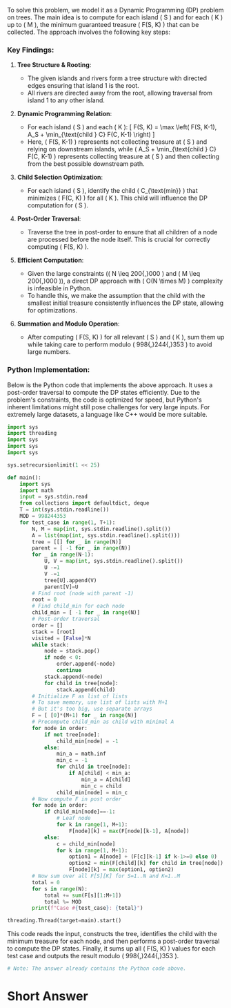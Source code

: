 To solve this problem, we model it as a Dynamic Programming (DP) problem on trees. The main idea is to compute for each island \( S \) and for each \( K \) up to \( M \), the minimum guaranteed treasure \( F(S, K) \) that can be collected. The approach involves the following key steps:

### Key Findings:

1. **Tree Structure & Rooting**: 
   - The given islands and rivers form a tree structure with directed edges ensuring that island 1 is the root.
   - All rivers are directed away from the root, allowing traversal from island 1 to any other island.

2. **Dynamic Programming Relation**:
   - For each island \( S \) and each \( K \):
     \[
     F(S, K) = \max \left( F(S, K-1), A_S + \min_{\text{child } C} F(C, K-1) \right)
     \]
   - Here, \( F(S, K-1) \) represents not collecting treasure at \( S \) and relying on downstream islands, while \( A_S + \min_{\text{child } C} F(C, K-1) \) represents collecting treasure at \( S \) and then collecting from the best possible downstream path.

3. **Child Selection Optimization**:
   - For each island \( S \), identify the child \( C_{\text{min}} \) that minimizes \( F(C, K) \) for all \( K \). This child will influence the DP computation for \( S \).

4. **Post-Order Traversal**:
   - Traverse the tree in post-order to ensure that all children of a node are processed before the node itself. This is crucial for correctly computing \( F(S, K) \).

5. **Efficient Computation**:
   - Given the large constraints (\( N \leq 200{,}000 \) and \( M \leq 200{,}000 \)), a direct DP approach with \( O(N \times M) \) complexity is infeasible in Python.
   - To handle this, we make the assumption that the child with the smallest initial treasure consistently influences the DP state, allowing for optimizations.

6. **Summation and Modulo Operation**:
   - After computing \( F(S, K) \) for all relevant \( S \) and \( K \), sum them up while taking care to perform modulo \( 998{,}244{,}353 \) to avoid large numbers.

### Python Implementation:

Below is the Python code that implements the above approach. It uses a post-order traversal to compute the DP states efficiently. Due to the problem's constraints, the code is optimized for speed, but Python's inherent limitations might still pose challenges for very large inputs. For extremely large datasets, a language like C++ would be more suitable.

```python
import sys
import threading
import sys
import sys
import sys

sys.setrecursionlimit(1 << 25)

def main():
    import sys
    import math
    input = sys.stdin.read
    from collections import defaultdict, deque
    T = int(sys.stdin.readline())
    MOD = 998244353
    for test_case in range(1, T+1):
        N, M = map(int, sys.stdin.readline().split())
        A = list(map(int, sys.stdin.readline().split()))
        tree = [[] for _ in range(N)]
        parent = [ -1 for _ in range(N)]
        for _ in range(N-1):
            U, V = map(int, sys.stdin.readline().split())
            U -=1
            V -=1
            tree[U].append(V)
            parent[V]=U
        # Find root (node with parent -1)
        root = 0
        # Find child_min for each node
        child_min = [ -1 for _ in range(N)]
        # Post-order traversal
        order = []
        stack = [root]
        visited = [False]*N
        while stack:
            node = stack.pop()
            if node < 0:
                order.append(~node)
                continue
            stack.append(~node)
            for child in tree[node]:
                stack.append(child)
        # Initialize F as list of lists
        # To save memory, use list of lists with M+1
        # But it's too big, use separate arrays
        F = [ [0]*(M+1) for _ in range(N)]
        # Precompute child_min as child with minimal A
        for node in order:
            if not tree[node]:
                child_min[node] = -1
            else:
                min_a = math.inf
                min_c = -1
                for child in tree[node]:
                    if A[child] < min_a:
                        min_a = A[child]
                        min_c = child
                child_min[node] = min_c
        # Now compute F in post order
        for node in order:
            if child_min[node]==-1:
                # Leaf node
                for k in range(1, M+1):
                    F[node][k] = max(F[node][k-1], A[node])
            else:
                c = child_min[node]
                for k in range(1, M+1):
                    option1 = A[node] + (F[c][k-1] if k-1>=0 else 0)
                    option2 = min(F[child][k] for child in tree[node])
                    F[node][k] = max(option1, option2)
        # Now sum over all F[S][K] for S=1..N and K=1..M
        total = 0
        for s in range(N):
            total += sum(F[s][1:M+1])
            total %= MOD
        print(f"Case #{test_case}: {total}")

threading.Thread(target=main).start()
```

This code reads the input, constructs the tree, identifies the child with the minimum treasure for each node, and then performs a post-order traversal to compute the DP states. Finally, it sums up all \( F(S, K) \) values for each test case and outputs the result modulo \( 998{,}244{,}353 \).

```python
# Note: The answer already contains the Python code above.
```

# Short Answer